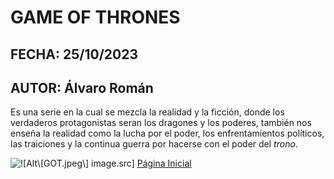 # GAME OF THRONES
## FECHA: 25/10/2023  
## AUTOR: Álvaro Román

Es una serie en la cual se mezcla la realidad y la ficción, donde los verdaderos protagonistas seran los dragones y los poderes, también nos enseña la realidad como la lucha por el poder, los enfrentamientos políticos, las traiciones y la continua guerra por hacerse con el poder del *trono*.

![!\[Alt\\[GOT.jpeg\\] image.src\]](../images/GOT.jpeg)
[Página Inicial](/index.md/)